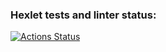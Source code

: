 ### Hexlet tests and linter status:
[![Actions Status](https://github.com/DVR2210/frontend-project-11/actions/workflows/hexlet-check.yml/badge.svg)](https://github.com/DVR2210/frontend-project-11/actions)